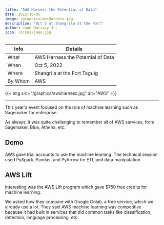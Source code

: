 ```yaml
---
title: "AWS Harness the Potential of Data"
date: 2022-10-05
image: /graphics/awsharness.jpg
description: "Oct 5 at Shangrila at the Fort"
author: Juan Dalisay Jr.
icon: /icons/juan.jpg
---
```




Info | Details 
--- | ---
What | AWS Harness the Potential of Data
When | Oct 5, 2022
Where | Shangrila at the Fort Taguig
By Whom | AWS


{{< img src="/graphics/awsharness.jpg" alt="AWS" >}}

---


This year's event focused on the role of machine learning such as Sagemaker for enterprise.  

As always, it was quite challenging to remember all of AWS services, from Sagemaker, Blue, Athena, etc. 

## Demo

AWS gave trial accounts to use the machine learning. The technical session used PySpark, Pandas, and PyArrow for ETL and data manipulation.  


## AWS Lift

Interesting was the AWS Lift program which gave $750 free credits for machine learning. 

We asked how they compare with Google Colab, a free service, which we already use a lot. They said AWS machine learning was competitive because it had built in services that did common tasks like classification, detection, language processing, etc. 

